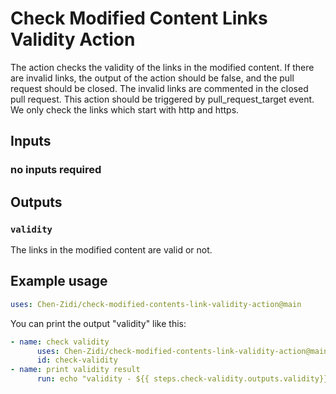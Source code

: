 # Check Modified Content Links Validity Action
The action checks the validity of the links in the modified content. If there are invalid links, the output of the action should be false, and the pull
request should be closed. The invalid links are commented in the closed pull request. This action should be triggered by pull_request_target event. We only check the links which start with http and https.


## Inputs

### no inputs required

## Outputs

### `validity`

The links in the modified content are valid or not.

## Example usage

```yaml
uses: Chen-Zidi/check-modified-contents-link-validity-action@main
```
You can print the output "validity" like this:
```yaml
- name: check validity
      uses: Chen-Zidi/check-modified-contents-link-validity-action@main
      id: check-validity
- name: print validity result
      run: echo "validity - ${{ steps.check-validity.outputs.validity}}"
```
